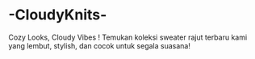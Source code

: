 # -CloudyKnits-
Cozy Looks, Cloudy Vibes ! Temukan koleksi sweater rajut terbaru kami yang lembut, stylish, dan cocok untuk segala suasana!
